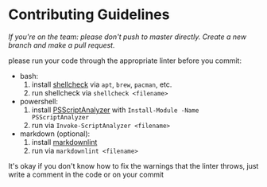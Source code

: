 # Contributing Guidelines

*If you're on the team: please don't push to master directly. Create a new branch and make a pull request.*

please run your code through the appropriate linter before you commit:

- bash:
    1. install [shellcheck](https://github.com/koalaman/shellcheck) via `apt`, `brew`, `pacman`, etc.
    2. run shellcheck via `shellcheck <filename>`
- powershell:
    1. install [PSScriptAnalyzer](https://github.com/PowerShell/PSScriptAnalyzer) with `Install-Module -Name PSScriptAnalyzer`
    2. run via `Invoke-ScriptAnalyzer <filename>`
- markdown (optional):
    1. install [markdownlint](https://github.com/igorshubovych/markdownlint-cli)
    2. run via `markdownlint <filename>`

It's okay if you don't know how to fix the warnings that the linter throws, just write a comment in the code or on your commit
